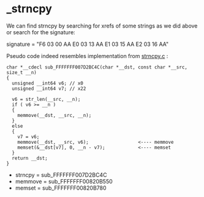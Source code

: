 # _strncpy

We can find strncpy by searching for xrefs of some strings as we did above or search for the signature:

signature = "F6 03 00 AA E0 03 13 AA E1 03 15 AA E2 03 16 AA"

Pseudo code indeed resembles implementation from [strncpy.c](https://github.com/apple/darwin-xnu/blob/master/osfmk/arm/strncpy.c#L33) :

~~~
char *__cdecl sub_FFFFFFF007D2BC4C(char *__dst, const char *__src, size_t __n)
{
  unsigned __int64 v6; // x0
  unsigned __int64 v7; // x22

  v6 = str_len(__src, __n);
  if ( v6 >= __n )
  {
    memmove(__dst, __src, __n);
  }
  else
  {
    v7 = v6;
    memmove(__dst, __src, v6);                  <---- memmove
    memset(&__dst[v7], 0, __n - v7);            <---- memset
  }
  return __dst;
}
~~~

- strncpy = sub_FFFFFFF007D2BC4C
- memmove = sub_FFFFFFF00820B550
- memset  = sub_FFFFFFF00820B780